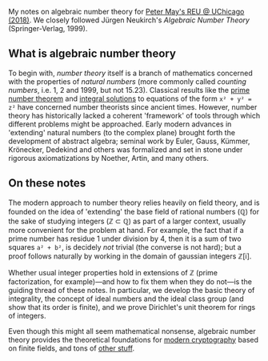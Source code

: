 My notes on algebraic number theory for [Peter May's REU @ UChicago (2018)](http://math.uchicago.edu/~may/REU2018/).
We closely followed Jürgen Neukirch's _Algebraic Number Theory_ (Springer-Verlag, 1999).

## What is algebraic number theory

To begin with, _number theory_ itself is a branch of mathematics concerned with the properties of _natural numbers_
(more commonly called _counting numbers_, i.e. 1, 2 and 1999, but not 15.23).
Classical results like the [prime number theorem](#) and [integral solutions](#) to equations of the form `x² + y² = z²` have concerned
number theorists since ancient times.
However, number theory has historically lacked a coherent 'framework' of tools through which different problems might be approached.
Early modern advances in 'extending' natural numbers (to the complex plane) brought forth the development of abstract algebra;
seminal work by Euler, Gauss, Kümmer, Krönecker, Dedekind and others was formalized and set in stone under rigorous axiomatizations by Noether, Artin, and many others.

## On these notes

The modern approach to number theory relies heavily on field theory, and is founded on the idea of 'extending' the base field of rational numbers (ℚ)
for the sake of studying integers (ℤ ⊂ ℚ) as part of a larger context, usually more convenient for the problem at hand.
For example, the fact that if a prime number has residue 1 under division by 4, then it is a sum of two squares `a² + b²`, is
decidely _not_ trivial (the converse is not hard); but a proof follows naturally by working in the domain of gaussian integers ℤ[i].

Whether usual integer properties hold in extensions of ℤ (prime factorization, for example)—and how to fix them when they do not—is the guiding thread of
these notes. In particular, we develop the basic theory of integrality, the concept of ideal numbers and the ideal class group (and show that its order is finite),
and we prove Dirichlet's unit theorem for rings of integers.

Even though this might all seem mathematical nonsense, algebraic number theory provides the theoretical foundations for [modern cryptography](https://ecc2016.yasar.edu.tr/slides/summer-school-razvan-barbulescu-01.pdf) based on finite fields,
and tons of [other stuff](https://mathoverflow.net/a/24980).
